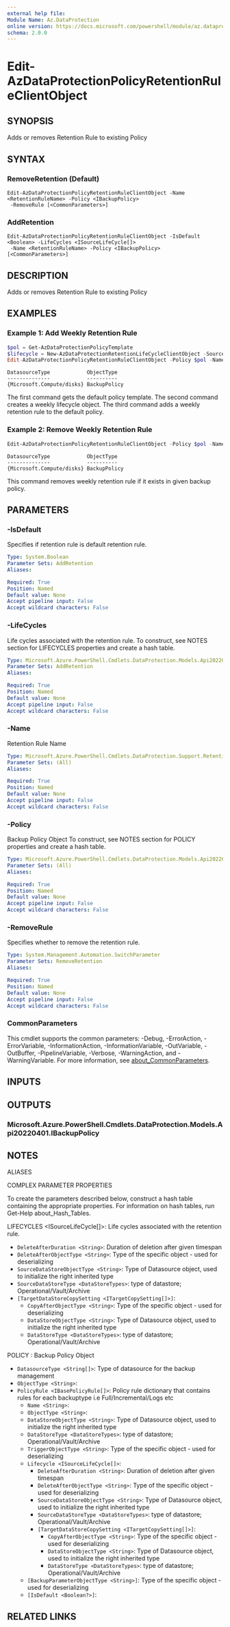 ```yaml
---
external help file:
Module Name: Az.DataProtection
online version: https://docs.microsoft.com/powershell/module/az.dataprotection/edit-azdataprotectionpolicyretentionruleclientobject
schema: 2.0.0
---
```


# Edit-AzDataProtectionPolicyRetentionRuleClientObject

## SYNOPSIS
Adds or removes Retention Rule to existing Policy

## SYNTAX

### RemoveRetention (Default)
```
Edit-AzDataProtectionPolicyRetentionRuleClientObject -Name <RetentionRuleName> -Policy <IBackupPolicy>
 -RemoveRule [<CommonParameters>]
```

### AddRetention
```
Edit-AzDataProtectionPolicyRetentionRuleClientObject -IsDefault <Boolean> -LifeCycles <ISourceLifeCycle[]>
 -Name <RetentionRuleName> -Policy <IBackupPolicy> [<CommonParameters>]
```

## DESCRIPTION
Adds or removes Retention Rule to existing Policy

## EXAMPLES

### Example 1: Add Weekly Retention Rule
```powershell
$pol = Get-AzDataProtectionPolicyTemplate
$lifecycle = New-AzDataProtectionRetentionLifeCycleClientObject -SourceDataStore OperationalStore -SourceRetentionDurationType Weeks -SourceRetentionDurationCount 5
Edit-AzDataProtectionPolicyRetentionRuleClientObject -Policy $pol -Name Weekly -LifeCycles $lifecycle -IsDefault $false
```

```output
DatasourceType            ObjectType
--------------            ----------
{Microsoft.Compute/disks} BackupPolicy
```

The first command gets the default policy template.
The second command creates a weekly lifecycle object.
The third command adds a weekly retention rule to the default policy.

### Example 2: Remove Weekly Retention Rule
```powershell
Edit-AzDataProtectionPolicyRetentionRuleClientObject -Policy $pol -Name Weekly -RemoveRule
```

```output
DatasourceType            ObjectType
--------------            ----------
{Microsoft.Compute/disks} BackupPolicy
```

This command removes weekly retention rule if it exists in given backup policy.

## PARAMETERS

### -IsDefault
Specifies if retention rule is default retention rule.

```yaml
Type: System.Boolean
Parameter Sets: AddRetention
Aliases:

Required: True
Position: Named
Default value: None
Accept pipeline input: False
Accept wildcard characters: False
```

### -LifeCycles
Life cycles associated with the retention rule.
To construct, see NOTES section for LIFECYCLES properties and create a hash table.

```yaml
Type: Microsoft.Azure.PowerShell.Cmdlets.DataProtection.Models.Api20220401.ISourceLifeCycle[]
Parameter Sets: AddRetention
Aliases:

Required: True
Position: Named
Default value: None
Accept pipeline input: False
Accept wildcard characters: False
```

### -Name
Retention Rule Name

```yaml
Type: Microsoft.Azure.PowerShell.Cmdlets.DataProtection.Support.RetentionRuleName
Parameter Sets: (All)
Aliases:

Required: True
Position: Named
Default value: None
Accept pipeline input: False
Accept wildcard characters: False
```

### -Policy
Backup Policy Object
To construct, see NOTES section for POLICY properties and create a hash table.

```yaml
Type: Microsoft.Azure.PowerShell.Cmdlets.DataProtection.Models.Api20220401.IBackupPolicy
Parameter Sets: (All)
Aliases:

Required: True
Position: Named
Default value: None
Accept pipeline input: False
Accept wildcard characters: False
```

### -RemoveRule
Specifies whether to remove the retention rule.

```yaml
Type: System.Management.Automation.SwitchParameter
Parameter Sets: RemoveRetention
Aliases:

Required: True
Position: Named
Default value: None
Accept pipeline input: False
Accept wildcard characters: False
```

### CommonParameters
This cmdlet supports the common parameters: -Debug, -ErrorAction, -ErrorVariable, -InformationAction, -InformationVariable, -OutVariable, -OutBuffer, -PipelineVariable, -Verbose, -WarningAction, and -WarningVariable. For more information, see [about_CommonParameters](http://go.microsoft.com/fwlink/?LinkID=113216).

## INPUTS

## OUTPUTS

### Microsoft.Azure.PowerShell.Cmdlets.DataProtection.Models.Api20220401.IBackupPolicy

## NOTES

ALIASES

COMPLEX PARAMETER PROPERTIES

To create the parameters described below, construct a hash table containing the appropriate properties. For information on hash tables, run Get-Help about_Hash_Tables.


LIFECYCLES <ISourceLifeCycle[]>: Life cycles associated with the retention rule.
  - `DeleteAfterDuration <String>`: Duration of deletion after given timespan
  - `DeleteAfterObjectType <String>`: Type of the specific object - used for deserializing
  - `SourceDataStoreObjectType <String>`: Type of Datasource object, used to initialize the right inherited type
  - `SourceDataStoreType <DataStoreTypes>`: type of datastore; Operational/Vault/Archive
  - `[TargetDataStoreCopySetting <ITargetCopySetting[]>]`: 
    - `CopyAfterObjectType <String>`: Type of the specific object - used for deserializing
    - `DataStoreObjectType <String>`: Type of Datasource object, used to initialize the right inherited type
    - `DataStoreType <DataStoreTypes>`: type of datastore; Operational/Vault/Archive

POLICY <IBackupPolicy>: Backup Policy Object
  - `DatasourceType <String[]>`: Type of datasource for the backup management
  - `ObjectType <String>`: 
  - `PolicyRule <IBasePolicyRule[]>`: Policy rule dictionary that contains rules for each backuptype i.e Full/Incremental/Logs etc
    - `Name <String>`: 
    - `ObjectType <String>`: 
    - `DataStoreObjectType <String>`: Type of Datasource object, used to initialize the right inherited type
    - `DataStoreType <DataStoreTypes>`: type of datastore; Operational/Vault/Archive
    - `TriggerObjectType <String>`: Type of the specific object - used for deserializing
    - `Lifecycle <ISourceLifeCycle[]>`: 
      - `DeleteAfterDuration <String>`: Duration of deletion after given timespan
      - `DeleteAfterObjectType <String>`: Type of the specific object - used for deserializing
      - `SourceDataStoreObjectType <String>`: Type of Datasource object, used to initialize the right inherited type
      - `SourceDataStoreType <DataStoreTypes>`: type of datastore; Operational/Vault/Archive
      - `[TargetDataStoreCopySetting <ITargetCopySetting[]>]`: 
        - `CopyAfterObjectType <String>`: Type of the specific object - used for deserializing
        - `DataStoreObjectType <String>`: Type of Datasource object, used to initialize the right inherited type
        - `DataStoreType <DataStoreTypes>`: type of datastore; Operational/Vault/Archive
    - `[BackupParameterObjectType <String>]`: Type of the specific object - used for deserializing
    - `[IsDefault <Boolean?>]`: 

## RELATED LINKS

